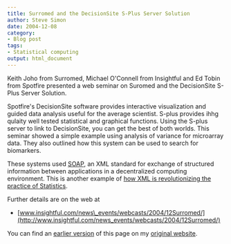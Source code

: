 ```yaml
---
title: Surromed and the DecisionSite S-Plus Server Solution
author: Steve Simon
date: 2004-12-08
category:
- Blog post
tags:
- Statistical computing
output: html_document
---
```

Keith Joho from Surromed, Michael O\'Connell from Insightful and Ed
Tobin from Spotfire presented a web seminar on Suromed and the
DecisionSite S-Plus Server Solution.

Spotfire\'s DecisionSite software provides interactive visualization and
guided data analysis useful for the average scientist. S-plus provides
ihhg qulaity well tested statistical and graphical functions. Using the
S-plus server to link to DecisionSite, you can get the best of both
worlds. This seminar showed a simple example using analysis of variance
for microarray data. They also outlined how this system can be used to
search for biomarkers.

These systems used
[SOAP](http://www.w3.org/TR/2003/REC-soap12-part0-20030624/), an XML
standard for exchange of structured information between applications in
a decentralized computing environment. This is another example of [how
XML is revolutionizing the practice of Statistics](xml.html).

Further details are on the web at

-   [www.insightful.com/news\_events/webcasts/2004/12Surromed/](http://www.insightful.com/news_events/webcasts/2004/12Surromed/)

You can find an [earlier version](http://www.pmean.com/04/SurromedDecisionSite.html) of this page on my [original website](http://www.pmean.com/original_site.html).
